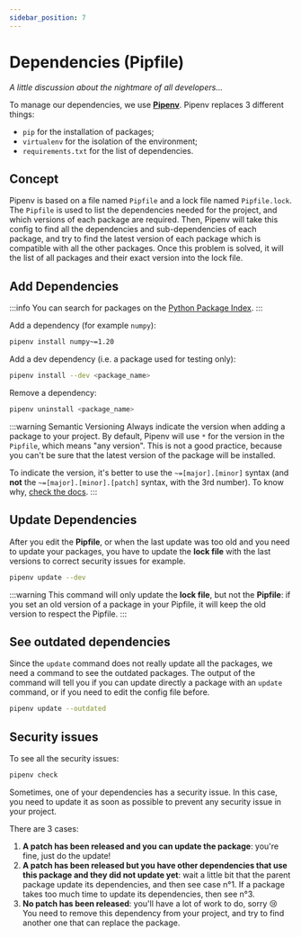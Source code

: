 ```yaml
---
sidebar_position: 7
---
```


# Dependencies (Pipfile)

_A little discussion about the nightmare of all developers..._

To manage our dependencies, we use [**Pipenv**](https://pipenv.pypa.io/en/latest/).
Pipenv replaces 3 different things:

- `pip` for the installation of packages;
- `virtualenv` for the isolation of the environment;
- `requirements.txt` for the list of dependencies.

## Concept

Pipenv is based on a file named `Pipfile` and a lock file named `Pipfile.lock`.
The `Pipfile` is used to list the dependencies needed for the project,
and which versions of each package are required. Then, Pipenv will take this
config to find all the dependencies and sub-dependencies of each package, and
try to find the latest version of each package which is compatible with all the
other packages. Once this problem is solved, it will the list of all packages
and their exact version into the lock file.

## Add Dependencies

:::info
You can search for packages on the [Python Package Index](https://pypi.org/).
:::

Add a dependency (for example `numpy`):

```bash
pipenv install numpy~=1.20
```

Add a dev dependency (i.e. a package used for testing only):

```bash
pipenv install --dev <package_name>
```

Remove a dependency:

```bash
pipenv uninstall <package_name>
```

:::warning Semantic Versioning
Always indicate the version when adding a package to your project.
By default, Pipenv will use `*` for the version in the `Pipfile`, which means
"any version". This is not a good practice, because you can't be sure that the
latest version of the package will be installed.

To indicate the version, it's better to use the `~=[major].[minor]` syntax
(and **not** the `~=[major].[minor].[patch]` syntax, with the 3rd number).
To know why, [check the docs](https://pipenv.pypa.io/en/latest/specifiers.html#specifying-versions-of-a-package).
:::

## Update Dependencies

After you edit the **Pipfile**, or when the last update was too old and you
need to update your packages, you have to update the **lock file** with the last
versions to correct security issues for example.

```bash
pipenv update --dev
```

:::warning
This command will only update the **lock file**, but not the **Pipfile**:
if you set an old version of a package in your Pipfile, it will keep the old
version to respect the Pipfile.
:::

## See outdated dependencies

Since the `update` command does not really update all the packages, we need
a command to see the outdated packages. The output of the command will tell
you if you can update directly a package with an `update` command, or if you
need to edit the config file before.

```bash
pipenv update --outdated
```

## Security issues

To see all the security issues:

```bash
pipenv check
```

Sometimes, one of your dependencies has a security issue. In this case,
you need to update it as soon as possible to prevent any security issue in your
project.

There are 3 cases:

1. **A patch has been released and you can update the package**: you're fine,
   just do the update!
2. **A patch has been released but you have other dependencies that use this
   package and they did not update yet**: wait a little bit that the parent
   package update its dependencies, and then see case n°1. If a package takes
   too much time to update its dependencies, then see n°3.
3. **No patch has been released**: you'll have a lot of work to do, sorry 😢
   You need to remove this dependency from your project, and try to find
   another one that can replace the package.
